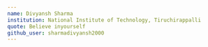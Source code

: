 ```yaml
---
name: Divyansh Sharma
institution: National Institute of Technology, Tiruchirappalli
quote: Believe inyourself
github_user: sharmadivyansh2000
---
```

